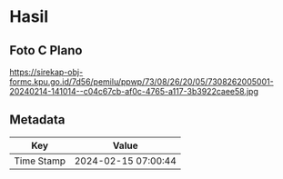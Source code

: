 # Hasil

## Foto C Plano

https://sirekap-obj-formc.kpu.go.id/7d56/pemilu/ppwp/73/08/26/20/05/7308262005001-20240214-141014--c04c67cb-af0c-4765-a117-3b3922caee58.jpg


## Metadata

| Key        | Value               |
| ---------- | ------------------- |
| Time Stamp | 2024-02-15 07:00:44 |




